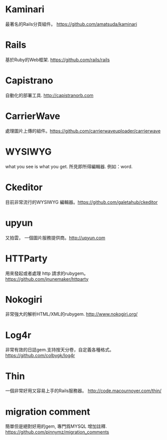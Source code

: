 # Kaminari
最著名的Rails分頁組件。 https://github.com/amatsuda/kaminari

# Rails
基於Ruby的Web框架. https://github.com/rails/rails

# Capistrano

自動化的部署工具. http://capistranorb.com

# CarrierWave
處理圖片上傳的組件。https://github.com/carrierwaveuploader/carrierwave

# WYSIWYG
what you see is what you get. 所見即所得編輯器. 例如：word.

# Ckeditor
目前非常流行的WYSIWYG 編輯器。https://github.com/galetahub/ckeditor

# upyun
又拍雲， 一個圖片服務提供商。http://upyun.com

# HTTParty
用來發起或者處理 http 請求的rubygem。https://github.com/jnunemaker/httparty

# Nokogiri
非常強大的解析HTML/XML的rubygem. http://www.nokogiri.org/

# Log4r
非常有效的日誌gem.支持按天分卷，自定義各種格式。 https://github.com/colbygk/log4r

# Thin
一個非常好用又容易上手的Rails服務器。 http://code.macournoyer.com/thin/

# migration comment
簡單但是絕對好用的gem, 專門爲MYSQL 增加註釋. https://github.com/pinnymz/migration_comments
